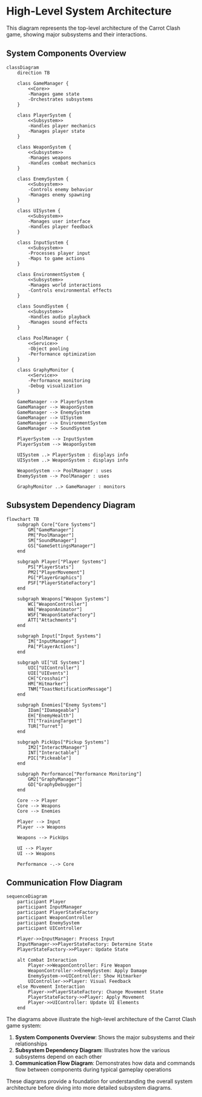 # High-Level System Architecture

This diagram represents the top-level architecture of the Carrot Clash game, showing major subsystems and their interactions.

## System Components Overview

```mermaid
classDiagram
    direction TB
    
    class GameManager {
        <<Core>>
        -Manages game state
        -Orchestrates subsystems
    }
    
    class PlayerSystem {
        <<Subsystem>>
        -Handles player mechanics
        -Manages player state
    }
    
    class WeaponSystem {
        <<Subsystem>>
        -Manages weapons
        -Handles combat mechanics
    }
    
    class EnemySystem {
        <<Subsystem>>
        -Controls enemy behavior
        -Manages enemy spawning
    }
    
    class UISystem {
        <<Subsystem>>
        -Manages user interface
        -Handles player feedback
    }
    
    class InputSystem {
        <<Subsystem>>
        -Processes player input
        -Maps to game actions
    }
    
    class EnvironmentSystem {
        <<Subsystem>>
        -Manages world interactions
        -Controls environmental effects
    }
    
    class SoundSystem {
        <<Subsystem>>
        -Handles audio playback
        -Manages sound effects
    }
    
    class PoolManager {
        <<Service>>
        -Object pooling
        -Performance optimization
    }
    
    class GraphyMonitor {
        <<Service>>
        -Performance monitoring
        -Debug visualization
    }
    
    GameManager --> PlayerSystem
    GameManager --> WeaponSystem
    GameManager --> EnemySystem
    GameManager --> UISystem
    GameManager --> EnvironmentSystem
    GameManager --> SoundSystem
    
    PlayerSystem --> InputSystem
    PlayerSystem --> WeaponSystem
    
    UISystem ..> PlayerSystem : displays info
    UISystem ..> WeaponSystem : displays info
    
    WeaponSystem --> PoolManager : uses
    EnemySystem --> PoolManager : uses
    
    GraphyMonitor ..> GameManager : monitors
```

## Subsystem Dependency Diagram

```mermaid
flowchart TB
    subgraph Core["Core Systems"]
        GM["GameManager"]
        PM["PoolManager"]
        SM["SoundManager"]
        GS["GameSettingsManager"]
    end
    
    subgraph Player["Player Systems"]
        PS["PlayerStats"]
        PM2["PlayerMovement"]
        PG["PlayerGraphics"]
        PSF["PlayerStateFactory"]
    end
    
    subgraph Weapons["Weapon Systems"]
        WC["WeaponController"]
        WA["WeaponAnimator"]
        WSF["WeaponStateFactory"]
        ATT["Attachments"]
    end
    
    subgraph Input["Input Systems"]
        IM["InputManager"]
        PA["PlayerActions"]
    end
    
    subgraph UI["UI Systems"]
        UIC["UIController"]
        UIE["UIEvents"]
        CH["Crosshair"]
        HM["Hitmarker"]
        TNM["ToastNotificationMessage"]
    end
    
    subgraph Enemies["Enemy Systems"]
        IDam["IDamageable"]
        EH["EnemyHealth"]
        TT["TrainingTarget"]
        TUR["Turret"]
    end
    
    subgraph PickUps["Pickup Systems"]
        IM2["InteractManager"]
        INT["Interactable"]
        PIC["Pickeable"]
    end
    
    subgraph Performance["Performance Monitoring"]
        GM2["GraphyManager"]
        GD["GraphyDebugger"]
    end
    
    Core --> Player
    Core --> Weapons
    Core --> Enemies
    
    Player --> Input
    Player --> Weapons
    
    Weapons --> PickUps
    
    UI --> Player
    UI --> Weapons
    
    Performance -.-> Core
```

## Communication Flow Diagram

```mermaid
sequenceDiagram
    participant Player
    participant InputManager
    participant PlayerStateFactory
    participant WeaponController
    participant EnemySystem
    participant UIController
    
    Player->>InputManager: Process Input
    InputManager->>PlayerStateFactory: Determine State
    PlayerStateFactory->>Player: Update State
    
    alt Combat Interaction
        Player->>WeaponController: Fire Weapon
        WeaponController->>EnemySystem: Apply Damage
        EnemySystem->>UIController: Show Hitmarker
        UIController->>Player: Visual Feedback
    else Movement Interaction
        Player->>PlayerStateFactory: Change Movement State
        PlayerStateFactory->>Player: Apply Movement
        Player->>UIController: Update UI Elements
    end
```

The diagrams above illustrate the high-level architecture of the Carrot Clash game system:

1. **System Components Overview**: Shows the major subsystems and their relationships
2. **Subsystem Dependency Diagram**: Illustrates how the various subsystems depend on each other
3. **Communication Flow Diagram**: Demonstrates how data and commands flow between components during typical gameplay operations

These diagrams provide a foundation for understanding the overall system architecture before diving into more detailed subsystem diagrams.